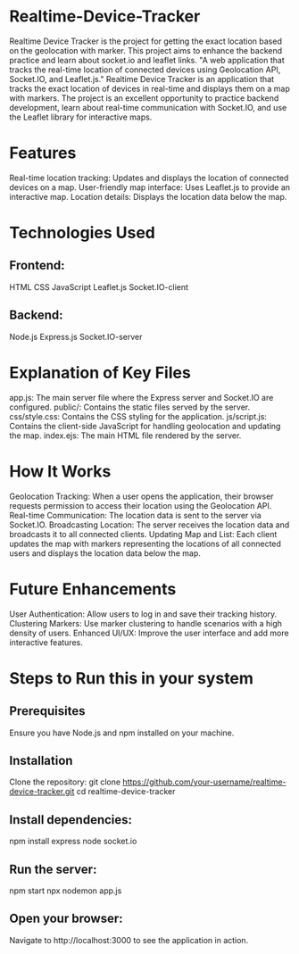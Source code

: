 # Realtime-Device-Tracker
Realtime Device Tracker is the project for getting the exact location based on the geolocation with marker. This project aims to enhance the backend practice and learn about socket.io and leaflet links.
"A web application that tracks the real-time location of connected devices using Geolocation API, Socket.IO, and Leaflet.js."
Realtime Device Tracker is an application that tracks the exact location of devices in real-time and displays them on a map with markers. The project is an excellent opportunity to practice backend development, learn about real-time communication with Socket.IO, and use the Leaflet library for interactive maps.

# Features
Real-time location tracking: Updates and displays the location of connected devices on a map.
User-friendly map interface: Uses Leaflet.js to provide an interactive map.
Location details: Displays the location data below the map.

# Technologies Used
## Frontend:
HTML
CSS
JavaScript
Leaflet.js
Socket.IO-client

## Backend:
Node.js
Express.js
Socket.IO-server

# Explanation of Key Files
app.js: The main server file where the Express server and Socket.IO are configured.
public/: Contains the static files served by the server.
css/style.css: Contains the CSS styling for the application.
js/script.js: Contains the client-side JavaScript for handling geolocation and updating the map.
index.ejs: The main HTML file rendered by the server.

# How It Works
Geolocation Tracking: When a user opens the application, their browser requests permission to access their location using the Geolocation API.
Real-time Communication: The location data is sent to the server via Socket.IO.
Broadcasting Location: The server receives the location data and broadcasts it to all connected clients.
Updating Map and List: Each client updates the map with markers representing the locations of all connected users and displays the location data below the map.

# Future Enhancements
User Authentication: Allow users to log in and save their tracking history.
Clustering Markers: Use marker clustering to handle scenarios with a high density of users.
Enhanced UI/UX: Improve the user interface and add more interactive features.

# Steps to Run this in your system
## Prerequisites
Ensure you have Node.js and npm installed on your machine.

## Installation
Clone the repository: 
git clone https://github.com/your-username/realtime-device-tracker.git
cd realtime-device-tracker

## Install dependencies: 
npm install express node socket.io 

## Run the server: 
npm start
npx nodemon app.js

## Open your browser:
Navigate to http://localhost:3000 to see the application in action.
